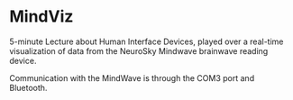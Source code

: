 MindViz
============

5-minute Lecture about Human Interface Devices, played
over a real-time visualization of data from the NeuroSky
Mindwave brainwave reading device.

Communication with the MindWave is through the COM3 port
and Bluetooth.